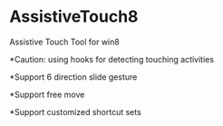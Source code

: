 AssistiveTouch8
===============

Assistive Touch Tool for win8


*Caution: using hooks for detecting touching activities

*Support 6 direction slide gesture

*Support free move

*Support customized shortcut sets

